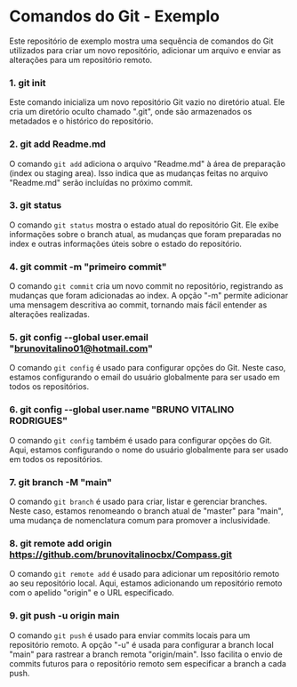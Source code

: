 # Comandos do Git - Exemplo

Este repositório de exemplo mostra uma sequência de comandos do Git utilizados para criar um novo repositório, adicionar um arquivo e enviar as alterações para um repositório remoto.

### 1. git init

Este comando inicializa um novo repositório Git vazio no diretório atual. Ele cria um diretório oculto chamado ".git", onde são armazenados os metadados e o histórico do repositório.

### 2. git add Readme.md

O comando `git add` adiciona o arquivo "Readme.md" à área de preparação (index ou staging area). Isso indica que as mudanças feitas no arquivo "Readme.md" serão incluídas no próximo commit.

### 3. git status

O comando `git status` mostra o estado atual do repositório Git. Ele exibe informações sobre o branch atual, as mudanças que foram preparadas no index e outras informações úteis sobre o estado do repositório.

### 4. git commit -m "primeiro commit"

O comando `git commit` cria um novo commit no repositório, registrando as mudanças que foram adicionadas ao index. A opção "-m" permite adicionar uma mensagem descritiva ao commit, tornando mais fácil entender as alterações realizadas.

### 5. git config --global user.email "brunovitalino01@hotmail.com"

O comando `git config` é usado para configurar opções do Git. Neste caso, estamos configurando o email do usuário globalmente para ser usado em todos os repositórios.

### 6. git config --global user.name "BRUNO VITALINO RODRIGUES"

O comando `git config` também é usado para configurar opções do Git. Aqui, estamos configurando o nome do usuário globalmente para ser usado em todos os repositórios.

### 7. git branch -M "main"

O comando `git branch` é usado para criar, listar e gerenciar branches. Neste caso, estamos renomeando o branch atual de "master" para "main", uma mudança de nomenclatura comum para promover a inclusividade.

### 8. git remote add origin https://github.com/brunovitalinocbx/Compass.git

O comando `git remote add` é usado para adicionar um repositório remoto ao seu repositório local. Aqui, estamos adicionando um repositório remoto com o apelido "origin" e o URL especificado.

### 9. git push -u origin main

O comando `git push` é usado para enviar commits locais para um repositório remoto. A opção "-u" é usada para configurar a branch local "main" para rastrear a branch remota "origin/main". Isso facilita o envio de commits futuros para o repositório remoto sem especificar a branch a cada push.


